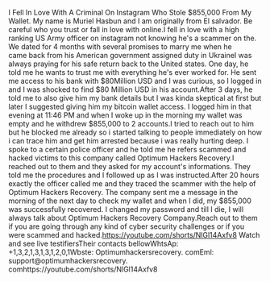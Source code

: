 I Fell In Love With A Criminal On Instagram Who Stole $855,000 From My Wallet.
My name is Muriel Hasbun and I am originally from El salvador. Be careful who you trust or fall in love with online.I fell in love with a high ranking US Army officer on instagram not knowing he's a scammer on the. We dated for 4 months with several promises to marry me when he came back from his American government assigned duty in UkraineI was always praying for his safe return back to the United states. One day, he told me he wants to trust me with everything he's ever worked for. He sent me access to his bank with $80Million USD and I was curious, so I logged in and I was shocked to find $80 Million USD in his account.After 3 days, he told me to also give him my bank details but I was kinda skeptical at first but later I suggested giving him my bitcoin wallet access. I logged him in that evening at 11:46 PM and when I woke up in the morning my wallet was empty and he withdrew $855,000 to 2 accounts.I tried to reach out to him but he blocked me already so i started talking to people immediately on how i can trace him and get him arrested because i was really hurting deep. I spoke to a certain police officer and he told me he refers scammed and hacked victims to this company called Optimum Hackers Recovery.I reached out to them and they asked for my account's informations. They told me the procedures and I followed up as I was instructed.After 20 hours exactly the officer called me and they traced the scammer with the help of Optimum Hackers Recovery. The company sent me a message in the morning of the next day to check my wallet and when I did, my $855,000 was successfully recovered. I changed my password and till I die, I will always talk about Optimum Hackers Recovery Company.Reach out to them if you are going through any kind of cyber security challenges or if you were scammed and hacked.https://youtube.com/shorts/NlGl14Axfv8 Watch and see live testifiersTheir contacts bellowWhtsAp: +1,3,2,1,3,1,3,1,2,0,1Wbste: Optimumhackersrecovery. comEml: support@optimumhackersrecovery. comhttps://youtube.com/shorts/NlGl14Axfv8  
